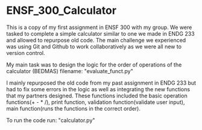 # ENSF_300_Calculator
This is a copy of my first assignment in ENSF 300 with my group.
We were tasked to complete a simple calculator similar to one we made in ENDG 233 and allowed to repurpose old code.
The main challenge we experienced was using Git and Github to work collaboratively as we were all new to version control.

My main task was to design the logic for the order of operations of the calculator (BEDMAS) 
filename: "evaluate_funct.py"

I mainly repurposed the old code from my past assignment in ENDG 233 but had to fix some errors in the logic as well as integrating the new functions that my partners designed. These functions included the basic operation functions(+ - * /), print function, validation function(validate user input), main function(runs the functions in the correct order).

To run the code run: "calculator.py"
